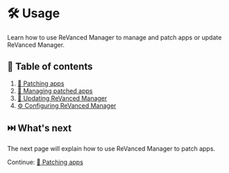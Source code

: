 # 🛠️ Usage

Learn how to use ReVanced Manager to manage and patch apps or update ReVanced Manager.

## 📖 Table of contents

1. [🧩 Patching apps](2_1_patching.md)
2. [🧰 Managing patched apps](2_2_managing.md)
3. [🔄 Updating ReVanced Manager](2_3_updating.md)
4. [⚙️ Configuring ReVanced Manager](2_4_settings.md)

## ⏭️ What's next

The next page will explain how to use ReVanced Manager to patch apps.

Continue: [🧩 Patching apps](2_1_patching.md)
